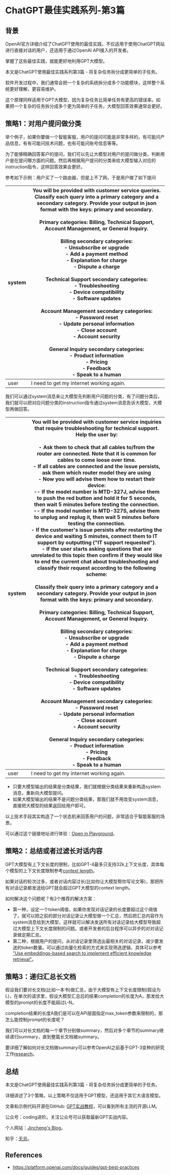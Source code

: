 # ChatGPT最佳实践系列-第3篇

## 背景

OpenAI官方详细介绍了ChatGPT使用的最佳实践，不仅适用于使用ChatGPT网站进行直接对话的用户，还适用于通过OpenAI API接入的开发者。

掌握了这些最佳实践，就能更好地利用GPT大模型。

本文是ChatGPT使用最佳实践系列第3篇 - 将复杂任务拆分成更简单的子任务。

软件开发过程中，我们通常会把一个复杂的系统拆分成多个功能模块，这样整个系统更好理解，更容易维护。

这个原理同样适用于GPT大模型，因为复杂任务比简单任务有更高的错误率。如果把一个复杂的任务拆分成多个更为简单的子任务，大模型回答效果通常会更好。



## 策略1：对用户提问做分类

举个例子，如果你要做一个智能客服，用户的提问可能是非常多样的，有可能问产品信息，有有可能问技术问题，也有可能问账号信息等等。

为了能够精确回答客户的提问，我们可以先让大模型对用户的提问做分类，判断用户是在提问哪方面的问题。然后再根据用户提问的分类来给大模型输入对应的instruction指令，这样回答效果会更好。

参考如下示例：用户买了一个路由器，但是上不了网，于是用户做了如下提问

| system | You will be provided with customer service queries. Classify each query into a primary category and a secondary category. Provide your output in json format with the keys: primary and secondary.<br/><br/>Primary categories: Billing, Technical Support, Account Management, or General Inquiry.<br/><br/>Billing secondary categories:<br/>- Unsubscribe or upgrade<br/>- Add a payment method<br/>- Explanation for charge<br/>- Dispute a charge<br/><br/>Technical Support secondary categories:<br/>- Troubleshooting<br/>- Device compatibility<br/>- Software updates<br/><br/>Account Management secondary categories:<br/>- Password reset<br/>- Update personal information<br/>- Close account<br/>- Account security<br/><br/>General Inquiry secondary categories:<br/>- Product information<br/>- Pricing<br/>- Feedback<br/>- Speak to a human |
| ------ | ------------------------------------------------------------ |
| user   | I need to get my internet working again.                     |

我们可以通过system消息来让大模型先判断用户问题的分类，有了问题分类后，我们就可以把对应问题分类的instruction指令通过system消息告诉大模型，大模型再做回答。



| system | You will be provided with customer service inquiries that require troubleshooting for technical support. Help the user by:<br/><br/>- Ask them to check that all cables to/from the router are connected. Note that it is common for cables to come loose over time.<br/>- If all cables are connected and the issue persists, ask them which router model they are using<br/>- Now you will advise them how to restart their device: <br/>-- If the model number is MTD-327J, advise them to push the red button and hold it for 5 seconds, then wait 5 minutes before testing the connection.<br/>-- If the model number is MTD-327S, advise them to unplug and replug it, then wait 5 minutes before testing the connection.<br/>- If the customer's issue persists after restarting the device and waiting 5 minutes, connect them to IT support by outputting {"IT support requested"}.<br/>- If the user starts asking questions that are unrelated to this topic then confirm if they would like to end the current chat about troubleshooting and classify their request according to the following scheme:<br/><br/>Classify their query into a primary category and a secondary category. Provide your output in json format with the keys: primary and secondary.<br/><br/>Primary categories: Billing, Technical Support, Account Management, or General Inquiry.<br/><br/>Billing secondary categories:<br/>- Unsubscribe or upgrade<br/>- Add a payment method<br/>- Explanation for charge<br/>- Dispute a charge<br/><br/>Technical Support secondary categories:<br/>- Troubleshooting<br/>- Device compatibility<br/>- Software updates<br/><br/>Account Management secondary categories:<br/>- Password reset<br/>- Update personal information<br/>- Close account<br/>- Account security<br/><br/>General Inquiry secondary categories:<br/>- Product information<br/>- Pricing<br/>- Feedback<br/>- Speak to a human |
| ------ | ------------------------------------------------------------ |
| user   | I need to get my internet working again.                     |

* 只要大模型输出的结果是分类结果，我们就根据分类结果来重新构造system消息，重新向大模型提问。
* 如果大模型输出的结果不是问题分类结果，那我们就不用改变system消息，直接把大模型的结果返回给用户即可。

以上技术手段其实构造了一个状态机来回答用户的问题，非常适合于智能客服的场景。

可以通过这个链接地址进行体验：[Open in Playground](https://platform.openai.com/playground/p/default-decomposition-by-intent-classification-2)。



## 策略2：总结或者过滤长对话内容

GPT大模型有上下文长度的限制，比如GPT-4最多只支持32k上下文长度，具体每个模型的上下文长度限制参考[context length](https://platform.openai.com/docs/models/gpt-4)。

如果对话的轮次过多，或者对话内容过长(比如你让大模型帮你写论文等)，那把所有对话记录都发送给GPT就会超过GPT大模型的context length。

如何解决这个问题呢？有2个推荐的解决方案：

* 第一种，设定一个token阈值，如果你发现对话记录的长度要超过这个阈值了，就可以把之前的部分对话记录让大模型做一个汇总，然后把汇总内容作为system消息给到大模型，这样就可以解决发送所有对话记录给大模型导致超过大模型上下文长度限制的问题。或者开发者的后台程序可以异步的对对话记录做定期汇总。
* 第二种，根据用户的提问，从对话记录里筛选出最相关的对话记录，减少要发送的token数量。可以通过向量化检索的方式来实现筛选逻辑，具体可以参考 ["Use embeddings-based search to implement efficient knowledge retrieval"](https://platform.openai.com/docs/guides/gpt-best-practices/tactic-use-embeddings-based-search-to-implement-efficient-knowledge-retrieval)。

## 策略3：递归汇总长文档

假设我们要对长文档(比如一本书)做汇总，由于大模型有上下文长度限制(假设为L)，在单次的请求里，假设大模型汇总后的结果completion的长度为A，那发给大模型的prompt的长度不能超过L-N。

completion结果的长度A我们是可以在API层面指定max_token参数来限制的，那怎么能控制prompt的长度呢？

我们可以对长文档的每一个章节分别做summary，然后对多个章节的summary继续递归summary，直到整篇长文档被summary。

要详细了解如何对长文档做summary可以参考OpenAI之前基于GPT-3变种的研究工作[research](https://openai.com/research/summarizing-books)。



## 总结

本文是ChatGPT使用最佳实践系列第3篇 - 将复杂任务拆分成更简单的子任务。

详细讲述了3个策略，以上策略不仅适用于GPT模型，还适用于其它大语言模型。

文章和示例代码开源在GitHub: [GPT实战教程](https://github.com/jincheng9/gpt-tutorial)，可以看到所有主流的开源LLM。

公众号：coding进阶。关注公众号可以获取最新GPT实战内容。

个人网站：[Jincheng's Blog](https://jincheng9.github.io/)。

知乎：[无忌](https://www.zhihu.com/people/thucuhkwuji)。



## References

* https://platform.openai.com/docs/guides/gpt-best-practices